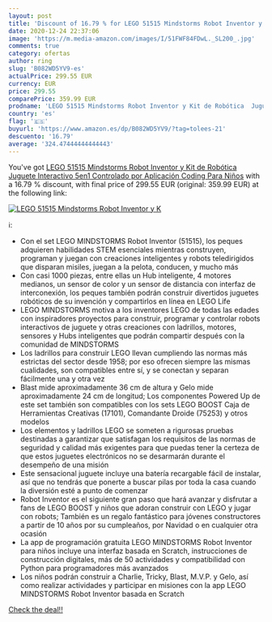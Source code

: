 ```yaml
---
layout: post
title: 'Discount of 16.79 % for LEGO 51515 Mindstorms Robot Inventor y K'
date: 2020-12-24 22:37:06
image: 'https://m.media-amazon.com/images/I/51FWF84FDwL._SL200_.jpg'
comments: true
category: ofertas
author: ring
slug: 'B082WD5YV9-es'
actualPrice: 299.55 EUR
currency: EUR
price: 299.55
comparePrice: 359.99 EUR
prodname: 'LEGO 51515 Mindstorms Robot Inventor y Kit de Robótica  Juguete Interactivo 5en1 Controlado por Aplicación  Coding Para Niños'
country: 'es'
flag: '🇪🇸'
buyurl: 'https://www.amazon.es/dp/B082WD5YV9/?tag=tolees-21'
descuento: '16.79'
average: '324.47444444444443'
---
```


You've got [LEGO 51515 Mindstorms Robot Inventor y Kit de Robótica  Juguete Interactivo 5en1 Controlado por Aplicación  Coding Para Niños](https://www.amazon.es/dp/B082WD5YV9/?tag=tolees-21) with a  16.79 % discount, with final price of 299.55 EUR (original: 359.99 EUR) at the following link:

[![LEGO 51515 Mindstorms Robot Inventor y K](https://m.media-amazon.com/images/I/51FWF84FDwL._SL200_.jpg)](https://www.amazon.es/dp/B082WD5YV9/?tag=tolees-21)

ℹ️:

- Con el set LEGO MINDSTORMS Robot Inventor (51515), los peques adquieren habilidades STEM esenciales mientras construyen, programan y juegan con creaciones inteligentes y robots teledirigidos que disparan misiles, juegan a la pelota, conducen, y mucho más
- Con casi 1000 piezas, entre ellas un Hub inteligente, 4 motores medianos, un sensor de color y un sensor de distancia con interfaz de interconexión, los peques también podrán construir divertidos juguetes robóticos de su invención y compartirlos en línea en LEGO Life
- LEGO MINDSTORMS motiva a los inventores LEGO de todas las edades con inspiradores proyectos para construir, programar y controlar robots interactivos de juguete y otras creaciones con ladrillos, motores, sensores y Hubs inteligentes que podrán compartir después con la comunidad de MINDSTORMS
- Los ladrillos para construir LEGO llevan cumpliendo las normas más estrictas del sector desde 1958; por eso ofrecen siempre las mismas cualidades, son compatibles entre sí, y se conectan y separan fácilmente una y otra vez
- Blast mide aproximadamente 36 cm de altura y Gelo mide aproximadamente 24 cm de longitud; Los componentes Powered Up de este set también son compatibles con los sets LEGO BOOST Caja de Herramientas Creativas (17101), Comandante Droide (75253) y otros modelos
- Los elementos y ladrillos LEGO se someten a rigurosas pruebas destinadas a garantizar que satisfagan los requisitos de las normas de seguridad y calidad más exigentes para que puedas tener la certeza de que estos juguetes electrónicos no se desarmarán durante el desempeño de una misión
- Este sensacional juguete incluye una batería recargable fácil de instalar, así que no tendrás que ponerte a buscar pilas por toda la casa cuando la diversión esté a punto de comenzar
- Robot Inventor es el siguiente gran paso que hará avanzar y disfrutar a fans de LEGO BOOST y niños que adoran construir con LEGO y jugar con robots; También es un regalo fantástico para jóvenes constructores a partir de 10 años por su cumpleaños, por Navidad o en cualquier otra ocasión
- La app de programación gratuita LEGO MINDSTORMS Robot Inventor para niños incluye una interfaz basada en Scratch, instrucciones de construcción digitales, más de 50 actividades y compatibilidad con Python para programadores más avanzados
- Los niños podrán construir a Charlie, Tricky, Blast, M.V.P. y Gelo, así como realizar actividades y participar en misiones con la app LEGO MINDSTORMS Robot Inventor basada en Scratch

[Check the deal!!](https://www.amazon.es/dp/B082WD5YV9/?tag=tolees-21)
